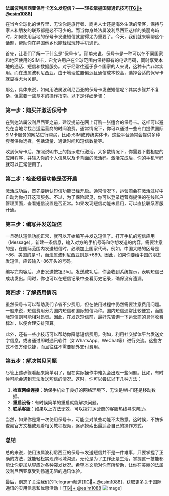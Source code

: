 **法属波利尼西亚保号卡怎么发短信？——轻松掌握国际通讯技巧[[TG💪+ @esim1088](https://t.me/s/esim1088)]**

在当今全球化的世界里，无论你是旅行者、商务人士还是海外生活的常客，保持与家人和朋友的联系都是必不可少的。而当你身处法属波利尼西亚这样的美丽岛屿时，如何使用当地的保号卡发送短信就显得尤为重要了。今天，我们就来聊聊这个话题，帮助你在异国他乡也能轻松玩转手机通讯。

首先，让我们了解一下什么是“保号卡”。简单来说，保号卡是一种可以在不同国家和地区使用的SIM卡，它允许用户在全球范围内保持原有的电话号码，同时享受本地的通话、短信和数据服务。对于经常往返于多个国家的人来说，这种卡片非常实用。而在法属波利尼西亚，由于地理位置偏远且通信成本较高，选择合适的保号卡就显得尤为关键。

那么，具体来说，如何用法属波利尼西亚的保号卡发送短信呢？其实步骤并不复杂，但需要一些基本的操作指南。以下是详细步骤：

### 第一步：购买并激活保号卡

在到达法属波利尼西亚之前，建议提前在网上订购一张适合的保号卡。这样可以避免在当地寻找合适运营商的时间浪费。通常情况下，你可以通过一些专门提供国际SIM卡服务的网站进行购买，比如eSIM或传统实体卡。这些平台通常会提供多种套餐供你选择，包括流量、通话时间和短信数量等。

收到保号卡后，按照说明书上的指示进行激活。大多数情况下，你需要下载相应的应用程序，并输入你的个人信息以及卡背面的激活码。激活完成后，你的手机号码就可以正常使用了。

### 第二步：检查短信功能是否开启

激活成功后，首先要确认短信功能已经开启。通常情况下，运营商会在激活过程中自动为你打开这项服务。不过，为了保险起见，你可以登录运营商提供的在线账户管理页面，查看短信设置是否正常。如果发现短信功能未启用，可以直接联系客服开通。

### 第三步：编写并发送短信

一旦确认短信功能正常，就可以开始编写并发送短信了。打开手机的短信应用（Message），新建一条信息，输入对方的手机号码和你想发送的内容。需要注意的是，在国际范围内发送短信时，必须加上国家代码。例如，中国大陆的区号是+86，美国的是+1，而法属波利尼西亚则是+689。因此，如果你要给中国的朋友发短信，应该输入+86开头的号码。

编写完内容后，点击发送按钮即可。发送成功后，你会收到系统提示，表明短信已成功发出。同时，你也可以在短信记录中查看历史记录，确保没有遗漏。

### 第四步：了解费用情况

虽然保号卡可以帮助我们节省不少费用，但在使用过程中仍然需要注意费用问题。一般来说，短信费用分为国内短信和国际短信两种。国内短信通常比较便宜，而国际短信则可能相对昂贵。因此，在发送短信前，最好先咨询一下运营商的具体收费标准，以便合理安排预算。

此外，还有一些小技巧可以帮助你降低短信费用。例如，利用社交媒体平台发送文字信息，或者通过即时通讯软件（如WhatsApp、WeChat等）进行交流。这些方式不仅方便快捷，而且往往不需要额外支付费用。

### 第五步：解决常见问题

尽管上述步骤看起来简单明了，但在实际操作中难免会出现一些问题。比如，有时候可能会遇到无法发送短信的情况。这时，你可以尝试以下几种方法：

1. **检查网络连接**：确保手机处于良好的网络环境下，无论是Wi-Fi还是移动数据。
2. **重启设备**：有时候简单的重启就能解决问题。
3. **联系客服**：如果以上方法无效，可以拨打运营商的客服热线寻求帮助。

当然，如果你是第一次使用保号卡，可能会对某些功能不太熟悉。这时候，不妨多查阅官方文档或观看相关教程视频，逐步摸索出最适合自己的操作方式。

### 总结

总的来说，使用法属波利尼西亚的保号卡发送短信并不是一件难事，只要掌握了正确的方法，就能轻松实现跨地域沟通。无论是为了工作还是生活，掌握这一技能都能让你更加从容应对各种突发状况。希望本文能对你有所帮助，让你在美丽的法属波利尼西亚享受到畅通无阻的通讯体验。

最后，别忘了关注我们的Telegram频道[[TG💪+ @esim1088](https://t.me/s/esim1088)]，获取更多关于国际通讯的实用信息和优惠活动！[[TG💪+ @esim1088](https://t.me/s/esim1088) ![Image](https://i.postimg.cc/4NQfJmqS/Snipaste-2025-05-13-00-14-12.png)]